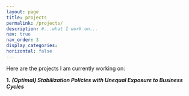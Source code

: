 ```yaml
---
layout: page
title: projects
permalink: /projects/
description: #...what I work on...
nav: true
nav_order: 3
display_categories: 
horizontal: false
---
```


Here are the projects I am currently working on:

**1.** ***(Optimal) Stabilization Policies with Unequal Exposure to Business Cycles***

